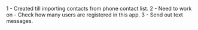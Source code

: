 1 - Created till importing contacts from phone contact list.
2 - Need to work on - Check how many users are registered in this app.
3 - Send out text messages.
